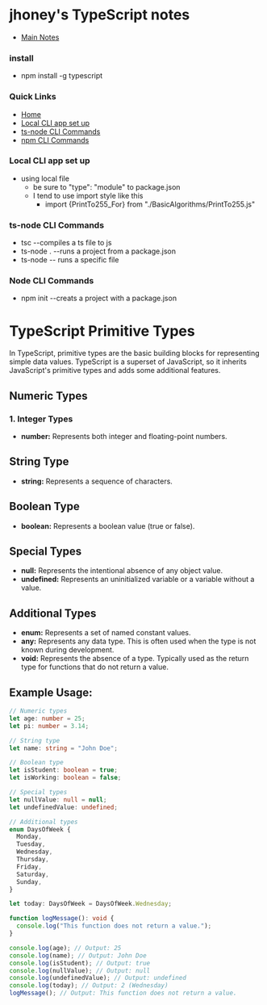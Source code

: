# jhoney's TypeScript notes

- [Main Notes](../README.md#quick-links)

### install

- npm install -g typescript

### Quick Links

- [Home](../README.md)
- [Local CLI app set up](#js_local_cli_set_up)
- [ts-node CLI Commands](#ts-node_cli_commands)
- [npm CLI Commands](#npm_cli_commands)

### Local CLI app set up

- using local file
  - be sure to "type": "module" to package.json
  - I tend to use import style like this
    - import {PrintTo255_For} from "./BasicAlgorithms/PrintTo255.js"

<a name="js_local_cli_set_up"></a>

### ts-node CLI Commands

- tsc <filename> --compiles a ts file to js
- ts-node . --runs a project from a package.json
- ts-node <fileName> -- runs a specific file
  <a name="ts-node_cli_commands"></a>

### Node CLI Commands

- npm init --creats a project with a package.json
  <a name="npm_cli_commands"></a>

# TypeScript Primitive Types

In TypeScript, primitive types are the basic building blocks for representing simple data values. TypeScript is a superset of JavaScript, so it inherits JavaScript's primitive types and adds some additional features.

## Numeric Types

### 1. Integer Types

- **number:** Represents both integer and floating-point numbers.

## String Type

- **string:** Represents a sequence of characters.

## Boolean Type

- **boolean:** Represents a boolean value (true or false).

## Special Types

- **null:** Represents the intentional absence of any object value.
- **undefined:** Represents an uninitialized variable or a variable without a value.

## Additional Types

- **enum:** Represents a set of named constant values.
- **any:** Represents any data type. This is often used when the type is not known during development.
- **void:** Represents the absence of a type. Typically used as the return type for functions that do not return a value.

## Example Usage:

```typescript
// Numeric types
let age: number = 25;
let pi: number = 3.14;

// String type
let name: string = "John Doe";

// Boolean type
let isStudent: boolean = true;
let isWorking: boolean = false;

// Special types
let nullValue: null = null;
let undefinedValue: undefined;

// Additional types
enum DaysOfWeek {
  Monday,
  Tuesday,
  Wednesday,
  Thursday,
  Friday,
  Saturday,
  Sunday,
}

let today: DaysOfWeek = DaysOfWeek.Wednesday;

function logMessage(): void {
  console.log("This function does not return a value.");
}

console.log(age); // Output: 25
console.log(name); // Output: John Doe
console.log(isStudent); // Output: true
console.log(nullValue); // Output: null
console.log(undefinedValue); // Output: undefined
console.log(today); // Output: 2 (Wednesday)
logMessage(); // Output: This function does not return a value.
```
